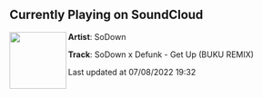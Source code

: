 ## Currently Playing on SoundCloud

[<img align="left" width="100" src="https://i1.sndcdn.com/artworks-XqGsapdZHQ48uCqb-phTHbA-t500x500.jpg">](https://soundcloud.com/sodownbassmusic/get-up-buku-remix?in=fuxwithit-1/sets/fuxwithitfridays-438)

**Artist**: SoDown 

**Track**: SoDown x Defunk - Get Up (BUKU REMIX)

Last updated at 07/08/2022 19:32
